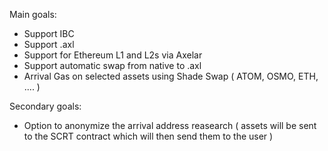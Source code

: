 Main goals: 

- Support IBC 
- Support .axl
- Support for Ethereum L1 and L2s via Axelar 
- Support automatic swap from native to .axl 
- Arrival Gas on selected assets using Shade Swap ( ATOM, OSMO, ETH, .... ) 

Secondary goals:
- Option to anonymize the arrival address reasearch ( assets will be sent to the SCRT contract which will then send them to the user )
